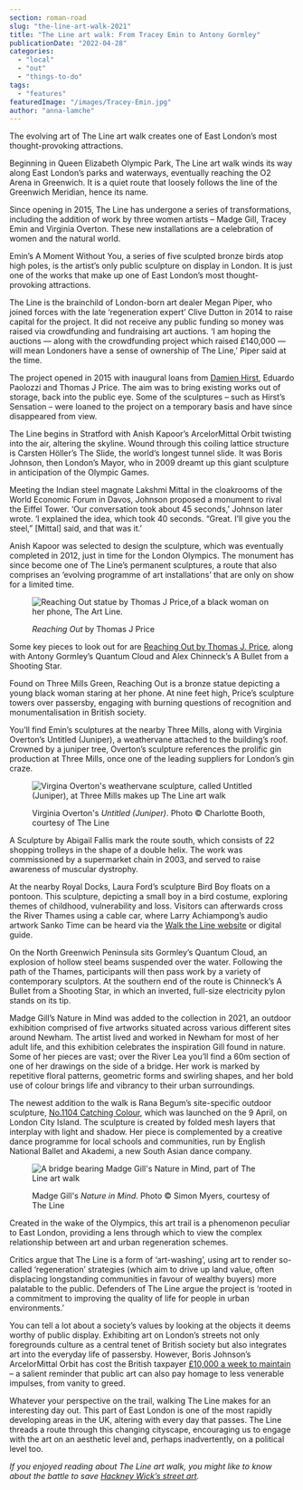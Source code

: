 ```yaml
---
section: roman-road
slug: "the-line-art-walk-2021"
title: "The Line art walk: From Tracey Emin to Antony Gormley"
publicationDate: "2022-04-28"
categories: 
  - "local"
  - "out"
  - "things-to-do"
tags: 
  - "features"
featuredImage: "/images/Tracey-Emin.jpg"
author: "anna-lamche"
---
```


The evolving art of The Line art walk creates one of East London’s most thought-provoking attractions. 

Beginning in Queen Elizabeth Olympic Park, The Line art walk winds its way along East London’s parks and waterways, eventually reaching the O2 Arena in Greenwich. It is a quiet route that loosely follows the line of the Greenwich Meridian, hence its name.

Since opening in 2015, The Line has undergone a series of transformations, including the addition of work by three women artists – Madge Gill, Tracey Emin and Virginia Overton. These new installations are a celebration of women and the natural world.

Emin’s A Moment Without You, a series of five sculpted bronze birds atop high poles, is the artist’s only public sculpture on display in London. It is just one of the works that make up one of East London’s most thought-provoking attractions.

The Line is the brainchild of London-born art dealer Megan Piper, who joined forces with the late ‘regeneration expert’ Clive Dutton in 2014 to raise capital for the project. It did not receive any public funding so money was raised via crowdfunding and fundraising art auctions. ‘I am hoping the auctions — along with the crowdfunding project which raised £140,000 — will mean Londoners have a sense of ownership of The Line,’ Piper said at the time.

The project opened in 2015 with inaugural loans from [Damien Hirst](https://romanroadlondon.com/the-line-art-trail-olympic-park-cody-dock/), Eduardo Paolozzi and Thomas J Price. The aim was to bring existing works out of storage, back into the public eye. Some of the sculptures – such as Hirst’s Sensation – were loaned to the project on a temporary basis and have since disappeared from view.

The Line begins in Stratford with Anish Kapoor’s ArcelorMittal Orbit twisting into the air, altering the skyline. Wound through this coiling lattice structure is Carsten Höller’s The Slide, the world’s longest tunnel slide. It was Boris Johnson, then London’s Mayor, who in 2009 dreamt up this giant sculpture in anticipation of the Olympic Games. 

Meeting the Indian steel magnate Lakshmi Mittal in the cloakrooms of the World Economic Forum in Davos, Johnson proposed a monument to rival the Eiffel Tower. ‘Our conversation took about 45 seconds,’ Johnson later wrote. ‘I explained the idea, which took 40 seconds. “Great. I’ll give you the steel,” \[Mittal\] said, and that was it.’

Anish Kapoor was selected to design the sculpture, which was eventually completed in 2012, just in time for the London Olympics. The monument has since become one of The Line’s permanent sculptures, a route that also comprises an ‘evolving programme of art installations’ that are only on show for a limited time.

<figure>

![Reaching Out statue by Thomas J Price,of a black woman on her phone, The Art Line.](/images/Thomas-J-Price-Reaching-Out-Three-Mills-1024x683.jpg)

<figcaption>

_Reaching Out_ by Thomas J Price

</figcaption>

</figure>

Some key pieces to look out for are [Reaching Out by Thomas J. Price](https://romanroadlondon.com/black-woman-statue-three-mills-green-unveiled/), along with Antony Gormley’s Quantum Cloud and Alex Chinneck’s A Bullet from a Shooting Star.

Found on Three Mills Green, Reaching Out is a bronze statue depicting a young black woman staring at her phone. At nine feet high, Price’s sculpture towers over passersby, engaging with burning questions of recognition and monumentalisation in British society.

You’ll find Emin’s sculptures at the nearby Three Mills, along with Virginia Overton’s Untitled (Juniper), a weathervane attached to the building’s roof. Crowned by a juniper tree, Overton’s sculpture references the prolific gin production at Three Mills, once one of the leading suppliers for London’s gin craze. 

<figure>

![Virgina Overton's weathervane sculpture, called Untitled (Juniper), at Three Mills makes up The Line art walk](/images/Image-C-Charlottle-Booth-1024x683.jpg)

<figcaption>

Virginia Overton's _Untitled (Juniper)_. Photo © Charlotte Booth, courtesy of The Line

</figcaption>

</figure>

A Sculpture by Abigail Fallis mark the route south, which consists of 22 shopping trolleys in the shape of a double helix. The work was commissioned by a supermarket chain in 2003, and served to raise awareness of muscular dystrophy.

At the nearby Royal Docks, Laura Ford’s sculpture Bird Boy floats on a pontoon. This sculpture, depicting a small boy in a bird costume, exploring themes of childhood, vulnerability and loss. Visitors can afterwards cross the River Thames using a cable car, where Larry Achiampong’s audio artwork Sanko Time can be heard via the [Walk the Line website](https://the-line.org/artist/larry-achiampong/) or digital guide.

On the North Greenwich Peninsula sits Gormley’s Quantum Cloud, an explosion of hollow steel beams suspended over the water. Following the path of the Thames, participants will then pass work by a variety of contemporary sculptors. At the southern end of the route is Chinneck’s A Bullet from a Shooting Star, in which an inverted, full-size electricity pylon stands on its tip.

Madge Gill’s Nature in Mind was added to the collection in 2021, an outdoor exhibition comprised of five artworks situated across various different sites around Newham. The artist lived and worked in Newham for most of her adult life, and this exhibition celebrates the inspiration Gill found in nature. Some of her pieces are vast; over the River Lea you’ll find a 60m section of one of her drawings on the side of a bridge. Her work is marked by repetitive floral patterns, geometric forms and swirling shapes, and her bold use of colour brings life and vibrancy to their urban surroundings.

The newest addition to the walk is Rana Begum’s site-specific outdoor sculpture, [No.1104 Catching Colour](https://the-line.org/collaboration/conversation-in-colour/), which was launched on the 9 April, on London City Island. The sculpture is created by folded mesh layers that interplay with light and shadow. Her piece is complemented by a creative dance programme for local schools and communities, run by English National Ballet and Akademi, a new South Asian dance company.

<figure>

![A bridge bearing Madge Gill's Nature in Mind, part of The Line art walk](/images/Photo-C-Simon-Myers-1024x683.jpg)

<figcaption>

Madge Gill's _Nature in Mind_. Photo © Simon Myers, courtesy of The Line

</figcaption>

</figure>

Created in the wake of the Olympics, this art trail is a phenomenon peculiar to East London, providing a lens through which to view the complex relationship between art and urban regeneration schemes. 

Critics argue that The Line is a form of ‘art-washing’, using art to render so-called ‘regeneration’ strategies (which aim to drive up land value, often displacing longstanding communities in favour of wealthy buyers) more palatable to the public. Defenders of The Line argue the project is ‘rooted in a commitment to improving the quality of life for people in urban environments.’ 

You can tell a lot about a society’s values by looking at the objects it deems worthy of public display. Exhibiting art on London’s streets not only foregrounds culture as a central tenet of British society but also integrates art into the everyday life of passersby. However, Boris Johnson’s ArcelorMittal Orbit has cost the British taxpayer [£10,000 a week to maintain](https://www.theguardian.com/artanddesign/2016/jun/23/carsten-holler-arcelormittal-orbit-slide-first-ride) – a salient reminder that public art can also pay homage to less venerable impulses, from vanity to greed.

Whatever your perspective on the trail, walking The Line makes for an interesting day out. This part of East London is one of the most rapidly developing areas in the UK, altering with every day that passes. The Line threads a route through this changing cityscape, encouraging us to engage with the art on an aesthetic level and, perhaps inadvertently, on a political level too.

_If you enjoyed reading about The Line art walk, you might like to know about the battle to save_ [_Hackney Wick’s street art_](https://romanroadlondon.com/hackney-wick-street-art-wall-campaign/)_._



